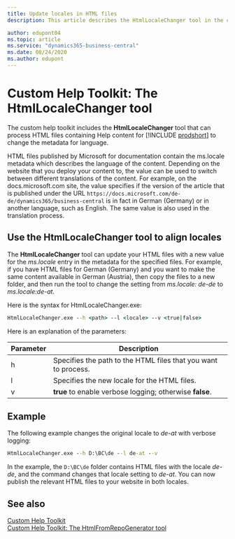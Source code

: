 ```yaml
---
title: Update locales in HTML files
description: This article describes the HtmlLocaleChanger tool in the custom help toolkit for Business Central. 

author: edupont04
ms.topic: article
ms.service: "dynamics365-business-central"
ms.date: 08/24/2020
ms.author: edupont
---
```


# Custom Help Toolkit: The HtmlLocaleChanger tool

The custom help toolkit includes the **HtmlLocaleChanger** tool that can process HTML files containing Help content for [!INCLUDE [prodshort](../developer/includes/prodshort.md)] to change the metadata for language. 

HTML files published by Microsoft for documentation contain the ms.locale metadata which describes the language of the content. Depending on the website that you deploy your content to, the value can be used to switch between different translations of the content. For example, on the docs.microsoft.com site, the value specifies if the version of the article that is published under the URL ```https://docs.microsoft.com/de-de/dynamics365/business-central``` is in fact in German (Germany) or in another language, such as English. The same value is also used in the translation process.  

## <a name="htmllocale"></a>Use the HtmlLocaleChanger tool to align locales

The **HtmlLocaleChanger** tool can update your HTML files with a new value for the *ms.locale* entry in the metadata for the specified files. For example, if you have HTML files for German (Germany) and you want to make the same content available in German (Austria), then copy the files to a new folder, and then run the tool to change the setting from *ms.locale: de-de* to *ms.locale:de-at*.  

Here is the syntax for HtmlLocaleChanger.exe:  

```cmd
HtmlLocaleChanger.exe --h <path> --l <locale> --v <true|false>
```

Here is an explanation of the parameters:

|Parameter   |Description  |
|------------|-------------|
|h|Specifies the path to the HTML files that you want to process. |
|l|Specifies the new locale for the HTML files. |
|v|**true** to enable verbose logging; otherwise **false**.|

## Example

The following example changes the original locale to *de-at* with verbose logging:

```cmd
HtmlLocaleChanger.exe --h D:\BC\de --l de-at --v
```

In the example, the `D:\BC\de` folder contains HTML files with the locale *de-de*, and the command changes that locale setting to *de-at*. You can now publish the relevant HTML files to your website in both locales.  

## See also

[Custom Help Toolkit](custom-help-toolkit.md)  
[Custom Help Toolkit: The HtmlFromRepoGenerator tool](custom-help-toolkit-HtmlFromRepoGenerator.md)  
